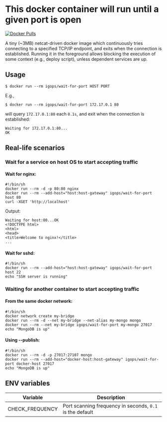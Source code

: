 # This docker container will run until a given port is open

[![Docker Pulls](https://img.shields.io/docker/pulls/igops/wait-for-port?logo=docker)](https://hub.docker.com/r/igops/wait-for-port)

A tiny (~3MB) netcat-driven docker image which continuously tries connecting to a specified TCP/IP endpoint, and exits when the connection is established. Running it in the foreground allows blocking the execution of some context (e.g., deploy script), unless dependent services are up.

## Usage
```shell
$ docker run --rm igops/wait-for-port HOST PORT
```

E.g.,
```shell
$ docker run --rm igops/wait-for-port 172.17.0.1 80
```
will query `172.17.0.1:80` each `0.1s`, and exit when the connection is established:
```
Waiting for 172.17.0.1:80...
OK
```

## Real-life scenarios
### Wait for a service on host OS to start accepting traffic
#### Wait for nginx:
```shell
#!/bin/sh
docker run --rm -d -p 80:80 nginx
docker run --rm --add-host="host:host-gateway" igops/wait-for-port host 80
curl -XGET 'http://localhost'
```
Output:
```
Waiting for host:80...OK
<!DOCTYPE html>
<html>
<head>
<title>Welcome to nginx!</title>
...
```

#### Wait for sshd:
```shell
#!/bin/sh
docker run --rm --add-host="host:host-gateway" igops/wait-for-port host 22
echo "SSH server is running"
```

### Waiting for another container to start accepting traffic
#### From the same docker network:
```shell
#!/bin/sh
docker network create my-bridge
docker run --rm -d --net my-bridge --net-alias my-mongo mongo
docker run --rm --net my-bridge igops/wait-for-port my-mongo 27017
echo "MongoDB is up"
```

#### Using --publish:
```shell
#!/bin/sh
docker run --rm -d -p 27017:27107 mongo
docker run --rm --add-host="docker-host:host-gateway" igops/wait-for-port docker-host 27017
echo "MongoDB is up"
```

## ENV variables
| Variable                    | Description                                              |
|-----------------------------|----------------------------------------------------------|
| CHECK_FREQUENCY             | Port scanning frequency in seconds, `0.1` is the default |
